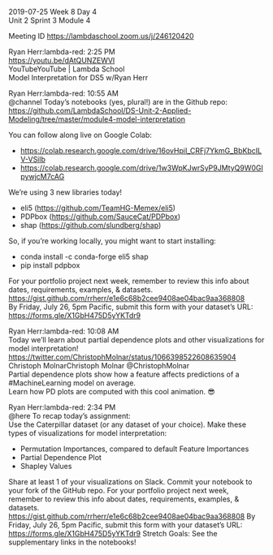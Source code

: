 
2019-07-25 Week 8 Day 4    
Unit 2 Sprint 3 Module 4   

Meeting ID
https://lambdaschool.zoom.us/j/246120420

Ryan Herr:lambda-red: 2:25 PM  
https://youtu.be/dAtQUNZEWVI  
YouTubeYouTube | Lambda School  
Model Interpretation for DS5 w/Ryan Herr  

Ryan Herr:lambda-red: 10:55 AM  
@channel Today’s notebooks (yes, plural!) are in the Github repo:   
https://github.com/LambdaSchool/DS-Unit-2-Applied-Modeling/tree/master/module4-model-interpretation   

You can follow along live on Google Colab:  
- https://colab.research.google.com/drive/16ovHpiI_CRFj7YkmG_BbKbcILV-VSilb  
- https://colab.research.google.com/drive/1w3WpKJwrSyP9JMtyQ9W0GIpywjcM7cAG  

We’re using 3 new libraries today!  
- eli5 (https://github.com/TeamHG-Memex/eli5)  
- PDPbox (https://github.com/SauceCat/PDPbox)  
- shap (https://github.com/slundberg/shap)  

So, if you’re working locally, you might want to start installing:  
- conda install -c conda-forge eli5 shap  
- pip install pdpbox  

For your portfolio project next week, remember to review this info about dates, requirements, examples, & datasets.  
https://gist.github.com/rrherr/e1e6c68b2cee9408ae04bac9aa368808  
By Friday, July 26, 5pm Pacific, submit this form with your dataset’s URL:   
https://forms.gle/X1GbH475D5yYKTdr9  

Ryan Herr:lambda-red: 10:08 AM  
Today we’ll learn about partial dependence plots and other visualizations for model interpretation!   https://twitter.com/ChristophMolnar/status/1066398522608635904  
Christoph MolnarChristoph Molnar @ChristophMolnar  
Partial dependence plots show how a feature affects predictions of a #MachineLearning model on average.  
Learn how PD plots are computed with this cool animation. :sunglasses:   

Ryan Herr:lambda-red: 2:34 PM  
@here To recap today’s assignment:   
Use the Caterpillar dataset (or any dataset of your choice). Make these types of visualizations for model interpretation:
- Permutation Importances, compared to default Feature Importances
- Partial Dependence Plot
- Shapley Values

Share at least 1 of your visualizations on Slack. Commit your notebook to your fork of the GitHub repo.
For your portfolio project next week, remember to review this info about dates, requirements, examples, & datasets.  
https://gist.github.com/rrherr/e1e6c68b2cee9408ae04bac9aa368808
By Friday, July 26, 5pm Pacific, submit this form with your dataset’s URL:   
https://forms.gle/X1GbH475D5yYKTdr9
Stretch Goals: See the supplementary links in the notebooks! 


